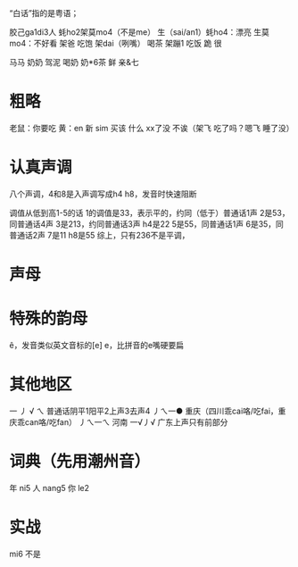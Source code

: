 “白话”指的是粤语；

胶己ga1di3人 
蚝ho2架莫mo4（不是me）
生（sai/an1）蚝ho4：漂亮
生莫mo4：不好看
架爸 吃饱
架dai（咧嘴） 喝茶
架蹦1 吃饭
跪 很




马马 奶奶
驾泥 喝奶
奶*6茶
鲜 亲&七

# 粗略
老鼠：你要吃
黄：en
新 sim
买该 什么
xx了没 不诶（架飞 吃了吗？嗯飞 睡了没）

# 认真声调
八个声调，4和8是入声调写成h4 h8，发音时快速阻断

调值从低到高1-5的话
1的调值是33，表示平的，约同（低于）普通话1声
2是53，同普通话4声
3是213，约同普通话3声
h4是22
5是55，同普通话1声
6是35，同普通话2声
7是11
h8是55
综上，只有236不是平调，

# 声母

# 特殊的韵母
ê，发音类似英文音标的[e]
e，比拼音的e嘴硬要扁


# 其他地区
一 丿 √ ㄟ 普通话阴平1阳平2上声3去声4
丿ㄟ一● 重庆（四川乖cai咯/吃fai，重庆乖can咯/吃fan）
丿ㄟ一ㄟ 河南
一√丿√ 广东上声只有前部分

# 词典（先用潮州音）
年 ni5
人 nang5
你 le2

# 实战
mi6 不是